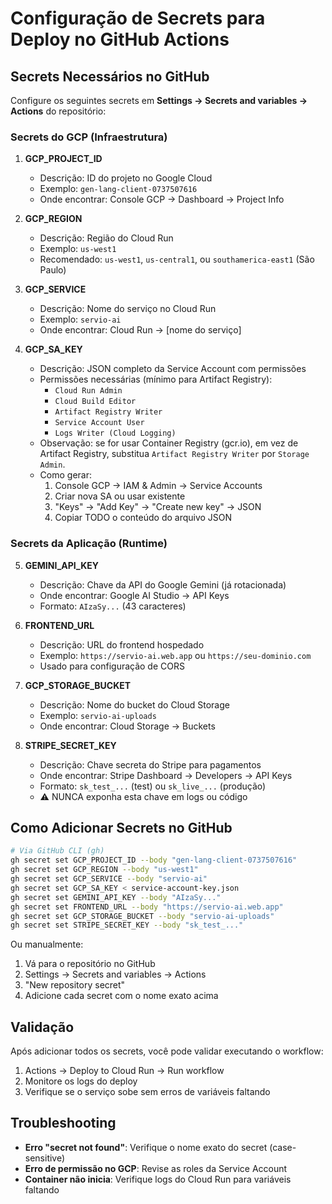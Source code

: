 # Configuração de Secrets para Deploy no GitHub Actions

## Secrets Necessários no GitHub

Configure os seguintes secrets em **Settings → Secrets and variables → Actions** do repositório:

### Secrets do GCP (Infraestrutura)

1. **GCP_PROJECT_ID**
   - Descrição: ID do projeto no Google Cloud
   - Exemplo: `gen-lang-client-0737507616`
   - Onde encontrar: Console GCP → Dashboard → Project Info

2. **GCP_REGION**
   - Descrição: Região do Cloud Run
   - Exemplo: `us-west1`
   - Recomendado: `us-west1`, `us-central1`, ou `southamerica-east1` (São Paulo)

3. **GCP_SERVICE**
   - Descrição: Nome do serviço no Cloud Run
   - Exemplo: `servio-ai`
   - Onde encontrar: Cloud Run → [nome do serviço]

4. **GCP_SA_KEY**
   - Descrição: JSON completo da Service Account com permissões
   - Permissões necessárias (mínimo para Artifact Registry):
     - `Cloud Run Admin`
     - `Cloud Build Editor`
     - `Artifact Registry Writer`
     - `Service Account User`
     - `Logs Writer (Cloud Logging)`
   - Observação: se for usar Container Registry (gcr.io), em vez de Artifact Registry,
     substitua `Artifact Registry Writer` por `Storage Admin`.
   - Como gerar:
     1. Console GCP → IAM & Admin → Service Accounts
     2. Criar nova SA ou usar existente
     3. "Keys" → "Add Key" → "Create new key" → JSON
     4. Copiar TODO o conteúdo do arquivo JSON

### Secrets da Aplicação (Runtime)

5. **GEMINI_API_KEY**
   - Descrição: Chave da API do Google Gemini (já rotacionada)
   - Onde encontrar: Google AI Studio → API Keys
   - Formato: `AIzaSy...` (43 caracteres)

6. **FRONTEND_URL**
   - Descrição: URL do frontend hospedado
   - Exemplo: `https://servio-ai.web.app` ou `https://seu-dominio.com`
   - Usado para configuração de CORS

7. **GCP_STORAGE_BUCKET**
   - Descrição: Nome do bucket do Cloud Storage
   - Exemplo: `servio-ai-uploads`
   - Onde encontrar: Cloud Storage → Buckets

8. **STRIPE_SECRET_KEY**
   - Descrição: Chave secreta do Stripe para pagamentos
   - Onde encontrar: Stripe Dashboard → Developers → API Keys
   - Formato: `sk_test_...` (test) ou `sk_live_...` (produção)
   - ⚠️ NUNCA exponha esta chave em logs ou código

## Como Adicionar Secrets no GitHub

```bash
# Via GitHub CLI (gh)
gh secret set GCP_PROJECT_ID --body "gen-lang-client-0737507616"
gh secret set GCP_REGION --body "us-west1"
gh secret set GCP_SERVICE --body "servio-ai"
gh secret set GCP_SA_KEY < service-account-key.json
gh secret set GEMINI_API_KEY --body "AIzaSy..."
gh secret set FRONTEND_URL --body "https://servio-ai.web.app"
gh secret set GCP_STORAGE_BUCKET --body "servio-ai-uploads"
gh secret set STRIPE_SECRET_KEY --body "sk_test_..."
```

Ou manualmente:

1. Vá para o repositório no GitHub
2. Settings → Secrets and variables → Actions
3. "New repository secret"
4. Adicione cada secret com o nome exato acima

## Validação

Após adicionar todos os secrets, você pode validar executando o workflow:

1. Actions → Deploy to Cloud Run → Run workflow
2. Monitore os logs do deploy
3. Verifique se o serviço sobe sem erros de variáveis faltando

## Troubleshooting

- **Erro "secret not found"**: Verifique o nome exato do secret (case-sensitive)
- **Erro de permissão no GCP**: Revise as roles da Service Account
- **Container não inicia**: Verifique logs do Cloud Run para variáveis faltando
